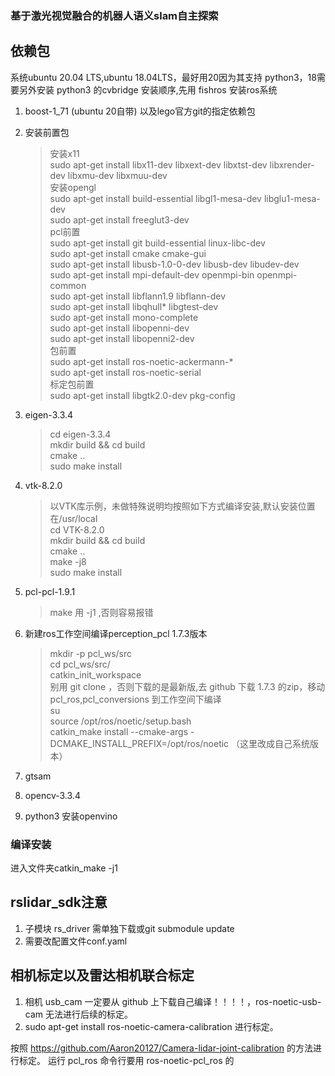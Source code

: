 ### 基于激光视觉融合的机器人语义slam自主探索

## 依赖包
系统ubuntu 20.04 LTS,ubuntu 18.04LTS，最好用20因为其支持 python3，18需要另外安装 python3 的cvbridge
安装顺序,先用 fishros 安装ros系统
1. boost-1_71 (ubuntu 20自带) 以及lego官方git的指定依赖包
2. 安装前置包
   >安装x11<br/>
   sudo apt-get install libx11-dev libxext-dev libxtst-dev libxrender-dev libxmu-dev libxmuu-dev<br/>
   安装opengl<br/>
   sudo apt-get install build-essential libgl1-mesa-dev libglu1-mesa-dev<br/>
   sudo apt-get install freeglut3-dev<br/>
   pcl前置<br/>
   sudo apt-get install git build-essential linux-libc-dev<br/>
   sudo apt-get install cmake cmake-gui<br/>
   sudo apt-get install libusb-1.0-0-dev libusb-dev libudev-dev<br/>
   sudo apt-get install mpi-default-dev openmpi-bin openmpi-common<br/>
   sudo apt-get install libflann1.9 libflann-dev<br/>
   sudo apt-get install libqhull* libgtest-dev<br/>
   sudo apt-get install mono-complete<br/>
   sudo apt-get install libopenni-dev<br/>
   sudo apt-get install libopenni2-dev<br/>
   包前置<br/>
   sudo apt-get install ros-noetic-ackermann-*<br/>
   sudo apt-get install ros-noetic-serial<br/>
   标定包前置<br/>
   sudo apt-get install libgtk2.0-dev pkg-config<br/>
3. eigen-3.3.4
   >cd eigen-3.3.4<br/>
   mkdir build && cd build<br/>
   cmake ..<br/>
   sudo make install<br/>
4. vtk-8.2.0
   >以VTK库示例，未做特殊说明均按照如下方式编译安装,默认安装位置在/usr/local<br/>
   cd VTK-8.2.0<br/>
   mkdir build && cd build<br/>
   cmake ..<br/>
   make -j8<br/>
   sudo make install<br/>
5. pcl-pcl-1.9.1
   > make 用 -j1 ,否则容易报错
6. 新建ros工作空间编译perception_pcl 1.7.3版本
   >mkdir -p pcl_ws/src<br/>
   cd pcl_ws/src/<br/>
   catkin_init_workspace<br/>
   别用 git clone ，否则下载的是最新版,去 github 下载 1.7.3 的zip，移动 pcl_ros,pcl_conversions 到工作空间下编译<br/>
   su<br/>
   source /opt/ros/noetic/setup.bash<br/>
   catkin_make install --cmake-args -DCMAKE_INSTALL_PREFIX=/opt/ros/noetic （这里改成自己系统版本） <br/>


7. gtsam
8. opencv-3.3.4
9.  python3 安装openvino


### 编译安装
进入文件夹catkin_make -j1


## rslidar_sdk注意
1. 子模块 rs_driver 需单独下载或git submodule update
2. 需要改配置文件conf.yaml

## 相机标定以及雷达相机联合标定
1. 相机 usb_cam 一定要从 github 上下载自己编译！！！！，ros-noetic-usb-cam 无法进行后续的标定。
2. sudo apt-get install ros-noetic-camera-calibration 进行标定。

按照 https://github.com/Aaron20127/Camera-lidar-joint-calibration 的方法进行标定。
运行 pcl_ros 命令行要用 ros-noetic-pcl_ros 的